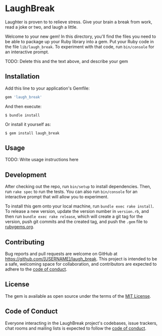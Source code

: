 # LaughBreak

Laughter is proven to to relieve stress. Give your brain a break from work, read a joke or two, and laugh a little. 

Welcome to your new gem! In this directory, you'll find the files you need to be able to package up your Ruby library into a gem. Put your Ruby code in the file `lib/laugh_break`. To experiment with that code, run `bin/console` for an interactive prompt.

TODO: Delete this and the text above, and describe your gem

## Installation

Add this line to your application's Gemfile:

```ruby
gem 'laugh_break'
```

And then execute:

    $ bundle install

Or install it yourself as:

    $ gem install laugh_break

## Usage

TODO: Write usage instructions here

## Development

After checking out the repo, run `bin/setup` to install dependencies. Then, run `rake spec` to run the tests. You can also run `bin/console` for an interactive prompt that will allow you to experiment.

To install this gem onto your local machine, run `bundle exec rake install`. To release a new version, update the version number in `version.rb`, and then run `bundle exec rake release`, which will create a git tag for the version, push git commits and the created tag, and push the `.gem` file to [rubygems.org](https://rubygems.org).

## Contributing

Bug reports and pull requests are welcome on GitHub at https://github.com/[USERNAME]/laugh_break. This project is intended to be a safe, welcoming space for collaboration, and contributors are expected to adhere to the [code of conduct](https://github.com/[USERNAME]/laugh_break/blob/master/CODE_OF_CONDUCT.md).

## License

The gem is available as open source under the terms of the [MIT License](https://opensource.org/licenses/MIT).

## Code of Conduct

Everyone interacting in the LaughBreak project's codebases, issue trackers, chat rooms and mailing lists is expected to follow the [code of conduct](https://github.com/[USERNAME]/laugh_break/blob/master/CODE_OF_CONDUCT.md).
